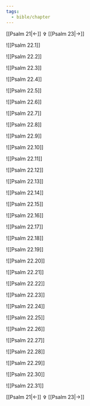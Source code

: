 ```yaml
---
tags:
  - bible/chapter
---
```


[[Psalm 21|<-]] ✞​ [[Psalm 23|->]]

![[Psalm 22.1]]

![[Psalm 22.2]]

![[Psalm 22.3]]

![[Psalm 22.4]]

![[Psalm 22.5]]

![[Psalm 22.6]]

![[Psalm 22.7]]

![[Psalm 22.8]]

![[Psalm 22.9]]

![[Psalm 22.10]]

![[Psalm 22.11]]

![[Psalm 22.12]]

![[Psalm 22.13]]

![[Psalm 22.14]]

![[Psalm 22.15]]

![[Psalm 22.16]]

![[Psalm 22.17]]

![[Psalm 22.18]]

![[Psalm 22.19]]

![[Psalm 22.20]]

![[Psalm 22.21]]

![[Psalm 22.22]]

![[Psalm 22.23]]

![[Psalm 22.24]]

![[Psalm 22.25]]

![[Psalm 22.26]]

![[Psalm 22.27]]

![[Psalm 22.28]]

![[Psalm 22.29]]

![[Psalm 22.30]]

![[Psalm 22.31]]

[[Psalm 21|<-]] ✞​ [[Psalm 23|->]]
